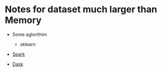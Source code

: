 # Notes for dataset much larger than Memory


* Some aglorithim

  - sklearn

* [Spark](https://spark.apache.org/)

* [Dask](https://docs.dask.org/en/latest/)
